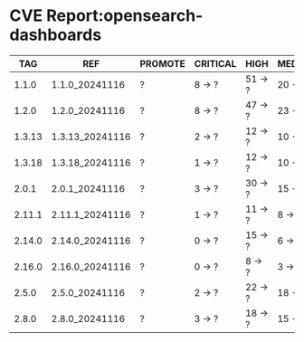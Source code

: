 # CVE Report:opensearch-dashboards
|  TAG   |       REF       | PROMOTE | CRITICAL |  HIGH   | MEDIUM  |  LOW   | UNKNOWN |
|--------|-----------------|---------|----------|---------|---------|--------|---------|
| 1.1.0  | 1.1.0_20241116  | ?       | 8 -> ?   | 51 -> ? | 20 -> ? | 6 -> ? | 0 -> ?  |
| 1.2.0  | 1.2.0_20241116  | ?       | 8 -> ?   | 47 -> ? | 23 -> ? | 6 -> ? | 0 -> ?  |
| 1.3.13 | 1.3.13_20241116 | ?       | 2 -> ?   | 12 -> ? | 10 -> ? | 4 -> ? | 0 -> ?  |
| 1.3.18 | 1.3.18_20241116 | ?       | 1 -> ?   | 12 -> ? | 10 -> ? | 3 -> ? | 0 -> ?  |
| 2.0.1  | 2.0.1_20241116  | ?       | 3 -> ?   | 30 -> ? | 15 -> ? | 3 -> ? | 0 -> ?  |
| 2.11.1 | 2.11.1_20241116 | ?       | 1 -> ?   | 11 -> ? | 8 -> ?  | 1 -> ? | 0 -> ?  |
| 2.14.0 | 2.14.0_20241116 | ?       | 0 -> ?   | 15 -> ? | 6 -> ?  | 1 -> ? | 0 -> ?  |
| 2.16.0 | 2.16.0_20241116 | ?       | 0 -> ?   | 8 -> ?  | 3 -> ?  | 1 -> ? | 0 -> ?  |
| 2.5.0  | 2.5.0_20241116  | ?       | 2 -> ?   | 22 -> ? | 18 -> ? | 1 -> ? | 0 -> ?  |
| 2.8.0  | 2.8.0_20241116  | ?       | 3 -> ?   | 18 -> ? | 15 -> ? | 3 -> ? | 0 -> ?  |
